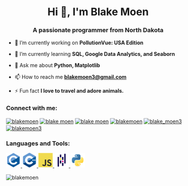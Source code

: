 <h1 align="center">Hi 👋, I'm Blake Moen</h1>
<h3 align="center">A passionate programmer from North Dakota</h3>

- 🔭 I’m currently working on **PollutionVue: USA Edition**

- 🌱 I’m currently learning **SQL, Google Data Analytics, and Seaborn**

- 💬 Ask me about **Python, Matplotlib**

- 📫 How to reach me **blakemoen3@gmail.com**

- ⚡ Fun fact **I love to travel and adore animals.**

<h3 align="left">Connect with me:</h3>
<p align="left">
<a href="https://dev.to/blakemoen" target="blank"><img align="center" src="https://raw.githubusercontent.com/rahuldkjain/github-profile-readme-generator/master/src/images/icons/Social/devto.svg" alt="blakemoen" height="30" width="40" /></a>
<a href="https://linkedin.com/in/blake moen" target="blank"><img align="center" src="https://raw.githubusercontent.com/rahuldkjain/github-profile-readme-generator/master/src/images/icons/Social/linked-in-alt.svg" alt="blake moen" height="30" width="40" /></a>
<a href="https://stackoverflow.com/users/blake moen" target="blank"><img align="center" src="https://raw.githubusercontent.com/rahuldkjain/github-profile-readme-generator/master/src/images/icons/Social/stack-overflow.svg" alt="blake moen" height="30" width="40" /></a>
<a href="https://kaggle.com/blakemoen" target="blank"><img align="center" src="https://raw.githubusercontent.com/rahuldkjain/github-profile-readme-generator/master/src/images/icons/Social/kaggle.svg" alt="blakemoen" height="30" width="40" /></a>
<a href="https://instagram.com/blake_moen3" target="blank"><img align="center" src="https://raw.githubusercontent.com/rahuldkjain/github-profile-readme-generator/master/src/images/icons/Social/instagram.svg" alt="blake_moen3" height="30" width="40" /></a>
<a href="https://www.hackerrank.com/blakemoen3" target="blank"><img align="center" src="https://raw.githubusercontent.com/rahuldkjain/github-profile-readme-generator/master/src/images/icons/Social/hackerrank.svg" alt="blakemoen3" height="30" width="40" /></a>
</p>

<h3 align="left">Languages and Tools:</h3>
<p align="left"> <a href="https://www.cprogramming.com/" target="_blank" rel="noreferrer"> <img src="https://raw.githubusercontent.com/devicons/devicon/master/icons/c/c-original.svg" alt="c" width="40" height="40"/> </a> <a href="https://www.w3schools.com/cpp/" target="_blank" rel="noreferrer"> <img src="https://raw.githubusercontent.com/devicons/devicon/master/icons/cplusplus/cplusplus-original.svg" alt="cplusplus" width="40" height="40"/> </a> <a href="https://developer.mozilla.org/en-US/docs/Web/JavaScript" target="_blank" rel="noreferrer"> <img src="https://raw.githubusercontent.com/devicons/devicon/master/icons/javascript/javascript-original.svg" alt="javascript" width="40" height="40"/> </a> <a href="https://pandas.pydata.org/" target="_blank" rel="noreferrer"> <img src="https://raw.githubusercontent.com/devicons/devicon/2ae2a900d2f041da66e950e4d48052658d850630/icons/pandas/pandas-original.svg" alt="pandas" width="40" height="40"/> </a> <a href="https://www.python.org" target="_blank" rel="noreferrer"> <img src="https://raw.githubusercontent.com/devicons/devicon/master/icons/python/python-original.svg" alt="python" width="40" height="40"/> </a> </p>

<p><img align="center" src="https://github-readme-stats.vercel.app/api/top-langs?username=blakemoen&show_icons=true&locale=en&layout=compact" alt="blakemoen" /></p>
